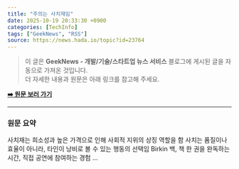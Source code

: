 ```yaml
---
title: "주의는 사치재임"
date: 2025-10-19 20:33:30 +0900
categories: [TechInfo]
tags: ["GeekNews", "RSS"]
source: https://news.hada.io/topic?id=23764
---
```

> 이 글은 **GeekNews - 개발/기술/스타트업 뉴스 서비스** 블로그에 게시된 글을 자동으로 가져온 것입니다. <br>
> 더 자세한 내용과 원문은 아래 링크를 참고해 주세요.

[**➡️ 원문 보러 가기**](https://news.hada.io/topic?id=23764)

---

### 원문 요약
사치재는 희소성과 높은 가격으로 인해 사회적 지위의 상징 역할을 함 사치는 품질이나 효율이 아니라, 타인이 낭비로 볼 수 있는 행동의 선택임 Birkin 백, 책 한 권을 완독하는 시간, 직접 공연에 참여하는 경험 ...
